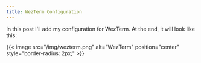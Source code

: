 ```yaml
---
title: WezTerm Configuration
---
```


In this post I'll add my configuration for WezTerm. At the end, it will look like this:

{{< image src="/img/wezterm.png" alt="WezTerm" position="center" style="border-radius: 2px;" >}}
